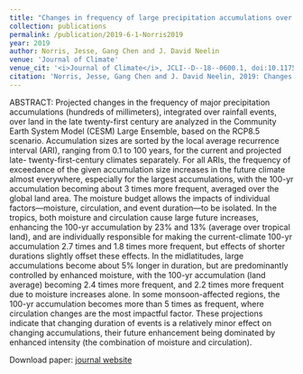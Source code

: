 ```yaml
---
title: "Changes in frequency of large precipitation accumulations over land in a warming climate from the CESM Large Ensemble: the roles of moisture, circulation and duration"
collection: publications
permalink: /publication/2019-6-1-Norris2019
year: 2019
author: Norris, Jesse, Gang Chen and J. David Neelin
venue: 'Journal of Climate'
venue_cit: '<i>Journal of Climate</i>, JCLI--D--18--0600.1, doi:10.1175/JCLI-D-18-0600.1.'
citation: 'Norris, Jesse, Gang Chen and J. David Neelin, 2019: Changes in frequency of large precipitation accumulations over land in a warming climate from the CESM Large Ensemble: the roles of moisture, circulation and duration, <i>Journal of Climate</i>, JCLI--D--18--0600.1, doi:10.1175/JCLI-D-18-0600.1.'
---
```

ABSTRACT:
 Projected changes in the frequency of major precipitation accumulations (hundreds of millimeters), integrated over rainfall events, over land in the late twenty-first century are analyzed in the Community Earth System Model (CESM) Large Ensemble, based on the RCP8.5 scenario. Accumulation sizes are sorted by the local average recurrence interval (ARI), ranging from 0.1 to 100 years, for the current and projected late- twenty-first-century climates separately. For all ARIs, the frequency of exceedance of the given accumulation size increases in the future climate almost everywhere, especially for the largest accumulations, with the 100-yr accumulation becoming about 3 times more frequent, averaged over the global land area. The moisture budget allows the impacts of individual factors—moisture, circulation, and event duration—to be isolated. In the tropics, both moisture and circulation cause large future increases, enhancing the 100-yr accumulation by 23% and 13% (average over tropical land), and are individually responsible for making the current-climate 100-yr accumulation 2.7 times and 1.8 times more frequent, but effects of shorter durations slightly offset these effects. In the midlatitudes, large accumulations become about 5% longer in duration, but are predominantly controlled by enhanced moisture, with the 100-yr accumulation (land average) becoming 2.4 times more frequent, and 2.2 times more frequent due to moisture increases alone. In some monsoon-affected regions, the 100-yr accumulation becomes more than 5 times as frequent, where circulation changes are the most impactful factor. These projections indicate that changing duration of events is a relatively minor effect on changing accumulations, their future enhancement being dominated by enhanced intensity (the combination of moisture and circulation).

Download paper: [journal website](http://journals.ametsoc.org/doi/10.1175/JCLI-D-18-0600.1)
